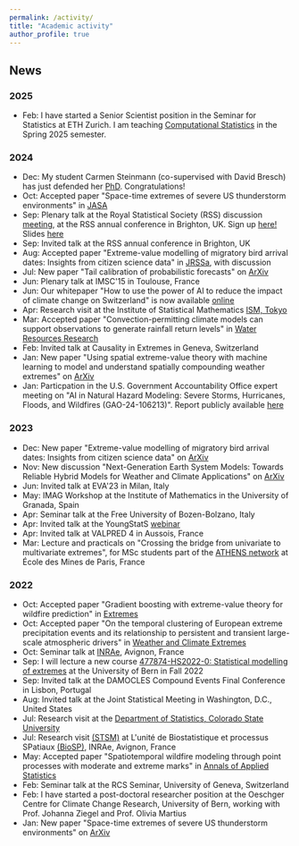 ```yaml
---
permalink: /activity/
title: "Academic activity"
author_profile: true
---
```


News
------
### 2025
- Feb: I have started a Senior Scientist position in the Seminar for Statistics at ETH Zurich. I am teaching [Computational Statistics](https://www.vvz.ethz.ch/Vorlesungsverzeichnis/lerneinheit.view?semkez=2025S&ansicht=LEHRVERANSTALTUNGEN&lerneinheitId=188262&lang=en) in the Spring 2025 semester. 

### 2024
- Dec: My student Carmen Steinmann (co-supervised with David Bresch) has just defended her [PhD](https://www.research-collection.ethz.ch/handle/20.500.11850/725362). Congratulations! 
- Oct: Accepted paper "Space-time extremes of severe US thunderstorm environments" in [JASA](https://www.tandfonline.com/journals/uasa20/about-this-journal)
- Sep: Plenary talk at the Royal Statistical Society (RSS) discussion [meeting](https://rss.org.uk/training-events/events/discussion-papers/), at the RSS annual conference in Brighton, UK. Sign up [here!](https://rss.org.uk/training-events/events/events-2024/rss-events/rss-discussion-meeting-(in-person)/#eventoverview) Slides [here](http://kohrrelation.github.io/files/Koh_Opitz_RSS.pdf)
- Sep: Invited talk at the RSS annual conference in Brighton, UK
- Aug: Accepted paper "Extreme-value modelling of migratory bird arrival dates: Insights from citizen science data" in [JRSSa](https://academic.oup.com/jrsssa?login=false), with discussion
- Jul: New paper "Tail calibration of probabilistic forecasts" on [ArXiv](https://arxiv.org/abs/2407.03167) 
- Jun: Plenary talk at IMSC'15 in Toulouse, France
- Jun: Our whitepaper "How to use the power of AI to reduce the impact of climate change on Switzerland" is now available [online](https://www.satw.ch/en/publications/how-to-use-the-power-of-ai-to-reduce-the-impact-of-climate-change-on-switzerland)
- Apr: Research visit at the Institute of Statistical Mathematics [ISM, Tokyo](https://www.ism.ac.jp)
- Mar: Accepted paper "Convection-permitting climate models can support observations to generate rainfall return levels" in [Water Resources Research](https://agupubs.onlinelibrary.wiley.com/journal/19447973)
- Feb: Invited talk at Causality in Extremes in Geneva, Switzerland
- Jan: New paper "Using spatial extreme-value theory with machine learning to model and understand spatially compounding weather extremes" on [ArXiv](https://arxiv.org/abs/2401.12195)
- Jan: Particpation in the U.S. Government Accountability Office expert meeting on "AI in Natural Hazard Modeling: Severe Storms, Hurricanes, Floods, and Wildfires (GAO-24-106213)". Report publicly available [here](https://www.gao.gov/products/gao-24-106213)

### 2023
- Dec: New paper "Extreme-value modelling of migratory bird arrival dates: Insights from citizen science data" on [ArXiv](https://arxiv.org/abs/2312.01870)
- Nov: New discussion "Next-Generation Earth System Models: Towards Reliable Hybrid Models for Weather and Climate Applications" on [ArXiv](https://arxiv.org/abs/2311.13691)
- Jun: Invited talk at EVA'23 in Milan, Italy
- May: IMAG Workshop at the Institute of Mathematics in the University of Granada, Spain
- Apr: Seminar talk at the Free University of Bozen-Bolzano, Italy
- Apr: Invited talk at the YoungStatS [webinar](https://youngstats.github.io/post/2023/04/04/recent-advances-in-extreme-value-theory/)
- Apr: Invited talk at VALPRED 4 in Aussois, France
- Mar: Lecture and practicals on "Crossing the bridge from univariate to multivariate extremes", for MSc students part of the [ATHENS network](http://athensnetwork.eu/athens-programme.html) at École des Mines de Paris, France 

### 2022
- Oct: Accepted paper "Gradient boosting with extreme-value theory for wildfire prediction" in [Extremes](https://www.springer.com/journal/10687)
- Oct: Accepted paper "On the temporal clustering of European extreme precipitation events and its relationship to persistent and transient large-scale atmospheric drivers" in [Weather and Climate Extremes](https://www.sciencedirect.com/journal/weather-and-climate-extremes)
- Oct: Seminar talk at [INRAe](https://biosp.mathnum.inrae.fr/cafe-sciences), Avignon, France
- Sep: I will lecture a new course [477874-HS2022-0: Statistical modelling of extremes](https://ilias.unibe.ch/goto_ilias3_unibe_crs_2404790.html) at the University of Bern in Fall 2022 
- Sep: Invited talk at the DAMOCLES Compound Events Final Conference in Lisbon, Portugal
- Aug: Invited talk at the Joint Statistical Meeting in Washington, D.C., United States
- Jul: Research visit at the [Department of Statistics, Colorado State University](https://statistics.colostate.edu/)
- Jul: Research visit [(STSM)](http://damocles.compoundevents.org/stsm.php) at L'unité de Biostatistique et processus SPatiaux [(BioSP)](https://biosp.mathnum.inrae.fr/), INRAe, Avignon, France
- May: Accepted paper "Spatiotemporal wildfire modeling through point processes with moderate and extreme marks" in [Annals of Applied Statistics](https://imstat.org/journals-and-publications/annals-of-applied-statistics/)
- Feb: Seminar talk at the RCS Seminar, University of Geneva, Switzerland 
- Feb: I have started a post-doctoral researcher position at the Oeschger Centre for Climate Change Research, University of Bern, working with Prof. Johanna Ziegel and Prof. Olivia Martius
- Jan: New paper "Space-time extremes of severe US thunderstorm environments" on [ArXiv](https://arxiv.org/abs/2201.05102) 





